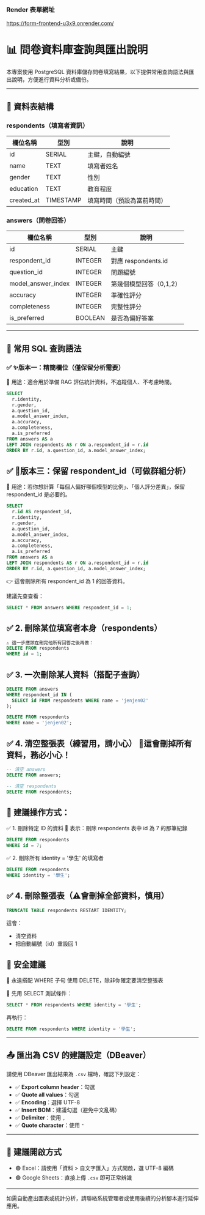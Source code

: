 ### Render 表單網址

https://form-frontend-u3x9.onrender.com/


# 📊 問卷資料庫查詢與匯出說明

本專案使用 PostgreSQL 資料庫儲存問卷填寫結果，以下提供常用查詢語法與匯出說明，方便進行資料分析或備份。

---

## 📌 資料表結構

### respondents（填寫者資訊）

| 欄位名稱      | 型別         | 說明       |
|---------------|--------------|------------|
| id            | SERIAL       | 主鍵，自動編號 |
| name          | TEXT         | 填寫者姓名 |
| gender        | TEXT         | 性別       |
| education     | TEXT         | 教育程度   |
| created_at    | TIMESTAMP    | 填寫時間（預設為當前時間） |

### answers（問卷回答）

| 欄位名稱           | 型別      | 說明 |
|--------------------|-----------|------|
| id                 | SERIAL    | 主鍵 |
| respondent_id      | INTEGER   | 對應 respondents.id |
| question_id        | INTEGER   | 問題編號 |
| model_answer_index | INTEGER   | 第幾個模型回答（0,1,2） |
| accuracy           | INTEGER   | 準確性評分 |
| completeness       | INTEGER   | 完整性評分 |
| is_preferred       | BOOLEAN   | 是否為偏好答案 |

---

## 📄 常用 SQL 查詢語法

### ✅ ✨版本一：精簡欄位（僅保留分析需要）
📌 用途：適合用於準備 RAG 評估統計資料，不追蹤個人、不考慮時間。

```sql
SELECT  
  r.identity,
  r.gender,
  a.question_id,
  a.model_answer_index,
  a.accuracy,
  a.completeness,
  a.is_preferred
FROM answers AS a
LEFT JOIN respondents AS r ON a.respondent_id = r.id
ORDER BY r.id, a.question_id, a.model_answer_index;
```
## ✅ 🧪版本三：保留 respondent_id（可做群組分析）
📌 用途：若你想計算「每個人偏好哪個模型的比例」、「個人評分差異」，保留 respondent_id 是必要的。

```sql
SELECT  
  r.id AS respondent_id,
  r.identity,
  r.gender,
  a.question_id,
  a.model_answer_index,
  a.accuracy,
  a.completeness,
  a.is_preferred
FROM answers AS a
LEFT JOIN respondents AS r ON a.respondent_id = r.id
ORDER BY r.id, a.question_id, a.model_answer_index;

```
👉 這會刪除所有 respondent_id 為 1 的回答資料。

建議先查查看：

```sql
SELECT * FROM answers WHERE respondent_id = 1;
```

## ✅ 2. 刪除某位填寫者本身（respondents）

```sql
⚠️ 這一步應該在刪完他所有回答之後再做：
DELETE FROM respondents
WHERE id = 1;
```

## ✅ 3. 一次刪除某人資料（搭配子查詢）

```sql
DELETE FROM answers
WHERE respondent_id IN (
  SELECT id FROM respondents WHERE name = 'jenjen02'
);
```
```sql
DELETE FROM respondents
WHERE name = 'jenjen02';
```

## ✅ 4. 清空整張表（練習用，請小心） 🔴這會刪掉所有資料，務必小心！

```sql
-- 清空 answers
DELETE FROM answers;
```
```sql
-- 清空 respondents
DELETE FROM respondents;
```
## 🧪 建議操作方式：

✅ 1. 刪除特定 ID 的資料
📌 表示：刪除 respondents 表中 id 為 7 的那筆紀錄

```sql
DELETE FROM respondents
WHERE id = 7;
```
✅ 2. 刪除所有 identity = '學生' 的填寫者

```sql
DELETE FROM respondents
WHERE identity = '學生';

```
## ✅ 4. 刪除整張表（⚠️會刪掉全部資料，慎用）
```sql
TRUNCATE TABLE respondents RESTART IDENTITY;
```
這會：
- 清空資料
- 把自動編號（id）重設回 1
  
## 🧯 安全建議
🔐 永遠搭配 WHERE 子句 使用 DELETE，除非你確定要清空整張表

🧪 先用 SELECT 測試條件：
```sql
SELECT * FROM respondents WHERE identity = '學生';
```
再執行：
```sql
DELETE FROM respondents WHERE identity = '學生';
```
---

## 📤 匯出為 CSV 的建議設定（DBeaver）

請使用 DBeaver 匯出結果為 `.csv` 檔時，確認下列設定：

- ✅ **Export column header**：勾選
- ✅ **Quote all values**：勾選
- ✅ **Encoding**：選擇 UTF-8
- ✅ **Insert BOM**：建議勾選（避免中文亂碼）
- ✅ **Delimiter**：使用 `,`
- ✅ **Quote character**：使用 `"`

---

## 📎 建議開啟方式

- 🟢 Excel：請使用「資料 > 自文字匯入」方式開啟，選 UTF-8 編碼
- 🟢 Google Sheets：直接上傳 `.csv` 即可正常辨識

---

如需自動產出圖表或統計分析，請聯絡系統管理者或使用後續的分析腳本進行延伸應用。

